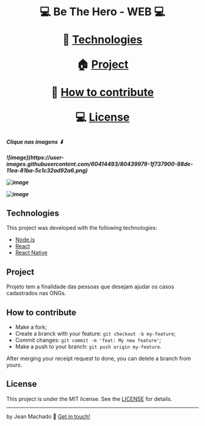<h1 align="center">
💻 Be The Hero - WEB 💻
  



🚀  <a href="https://github.com/jeannzk021/Be-The-Hero-#technologies">Technologies</a> 

🏠 <a href="https://github.com/jeannzk021/Be-The-Hero-#project">Project</a>

🚩 <a href="https://github.com/jeannzk021/Be-The-Hero-#how-to-contribute">How to contribute</a>

💻 <a href="https://github.com/jeannzk021/Be-The-Hero-#license">License</a>






  <h5> Clique nas imagens ⬇ <h5>
![image](https://user-images.githubusercontent.com/60414493/80439979-1f737900-88de-11ea-81ba-5c1c32ad92a6.png)

![image](https://user-images.githubusercontent.com/60414493/80440003-2c906800-88de-11ea-9c60-86608c82d13c.png)

![image](https://user-images.githubusercontent.com/60414493/80440826-fc49c900-88df-11ea-8195-2e06f08ba1a9.png)





## Technologies

This project was developed with the following technologies:

- [Node.js](https://nodejs.org/en/) 
- [React](https://reactjs.org)
- [React Native](https://facebook.github.io/react-native/)


## Project

Projeto tem a finalidade das pessoas que desejam ajudar os casos cadastrados nas ONGs.


##  How to contribute

- Make a fork;
- Create a branck with your feature: `git checkout -b my-feature`;
- Commit changes: `git commit -m 'feat: My new feature'`;
- Make a push to your branch: `git push origin my-feature`.

After merging your receipt request to done, you can delete a branch from yours.

## License

This project is under the MIT license. See the [LICENSE](https://github.com/jeannzk021/Be-The-Hero-) for details.

---

by Jean Machado :wave: [Get in touch!](https://www.linkedin.com/in/jeanmachado021)
